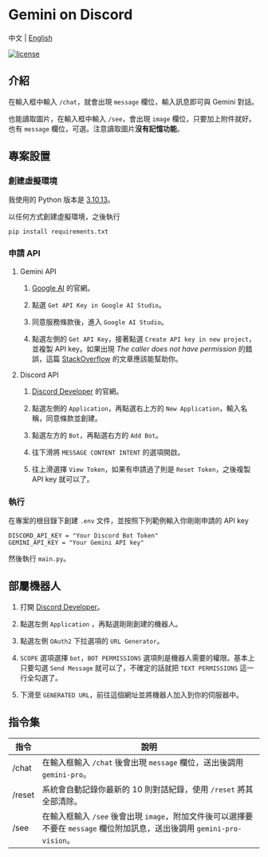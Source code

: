 # Gemini on Discord

中文 | [English](README.en.md)

[![license](https://img.shields.io/pypi/l/ansicolortags.svg)](LICENSE)

## 介紹
在輸入框中輸入 `/chat`，就會出現 `message` 欄位，輸入訊息即可與 Gemini 對話。

也能讀取圖片，在輸入框中輸入 `/see`，會出現 `image` 欄位，只要加上附件就好。也有 `message` 欄位，可選。注意讀取圖片**沒有記憶功能**。

## 專案設置

### 創建虛擬環境
我使用的 Python 版本是 [3.10.13](https://www.python.org/downloads/release/python-31012/)。

以任何方式創建虛擬環境，之後執行
```
pip install requirements.txt
```

### 申請 API
1. Gemini API

    1. [Google AI](https://ai.google.dev/) 的官網。

    2. 點選 `Get API Key in Google AI Studio`。

    3. 同意服務條款後，進入 `Google AI Studio`。

    4. 點選左側的 `Get API Key`，接著點選 `Create API key in new project`，並複製 API key。如果出現 *The caller does not have permission* 的錯誤，這篇 [StackOverflow](https://stackoverflow.com/questions/77762483/the-caller-does-not-have-permission-when-creating-api-key) 的文章應該能幫助你。

2. Discord API

    1. [Discord Developer](https://discord.com/developers/applications) 的官網。

    2. 點選左側的 `Application`，再點選右上方的 `New Application`，輸入名稱，同意條款並創建。

    3. 點選左方的 `Bot`，再點選右方的 `Add Bot`。

    4. 往下滑將 `MESSAGE CONTENT INTENT` 的選項開啟。

    5. 往上滑選擇 `View Token`，如果有申請過了則是 `Reset Token`，之後複製 API key 就可以了。


### 執行
在專案的根目錄下創建 `.env` 文件，並按照下列範例輸入你剛剛申請的 API key
```
DISCORD_API_KEY = "Your Discord Bot Token"
GEMINI_API_KEY = "Your Gemini API key"
```
然後執行 `main.py`。

## 部屬機器人
1. 打開 [Discord Developer](https://discord.com/developers/applications)。

2. 點選左側 `Application` ，再點選剛剛創建的機器人。

3. 點選左側 `OAuth2` 下拉選項的 `URL Generator`。

4. `SCOPE` 選項選擇 `bot`，`BOT PERMISSIONS` 選項則是機器人需要的權限。基本上只要勾選 `Send Message` 就可以了，不確定的話就把 `TEXT PERMISSIONS` 這一行全勾選了。

5. 下滑至 `GENERATED URL`，前往這個網址並將機器人加入到你的伺服器中。


## 指令集

指令 | 說明
---|---
/chat| 在輸入框輸入 `/chat` 後會出現 `message` 欄位，送出後調用 `gemini-pro`。
/reset| 系統會自動記錄你最新的 10 則對話紀錄，使用 `/reset` 將其全部清除。
/see| 在輸入框輸入 `/see` 後會出現 `image`，附加文件後可以選擇要不要在 `message` 欄位附加訊息，送出後調用 `gemini-pro-vision`。